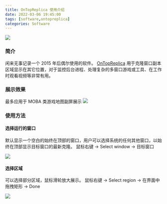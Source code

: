```yaml
---
title: OnTopReplica 使用介绍
date: 2022-03-06 19:45:00
tags: [software,ontopreplica]
categories: Software
---
```

<img src="https://sadness96.github.io/images/blog/software-OnTopReplica/WindowsTaskManager.png"/>

<!-- more -->
### 简介
闲来无事记录一个 2015 年后偶尔使用的软件。
[OnTopReplica](https://github.com/LorenzCK/OnTopReplica) 用于克隆窗口副本区域显示在其它位置，对于监控后台进程、处理复杂的多窗口游戏或工具、在工作时观看视频等非常有用。

### 展示效果
最多应用于 MOBA 类游戏地图副屏展示
<img src="https://sadness96.github.io/images/blog/software-OnTopReplica/lol.jpg"/>

### 使用方法
#### 选择运行的窗口
默认显示一个空白的始终在顶部的窗口，用户可以选择系统的任何其他窗口，以始终在顶部显示目标窗口的最新克隆。
鼠标右键 -> Select window -> 目标窗口

<img src="https://sadness96.github.io/images/blog/software-OnTopReplica/SelectWindow.jpg"/>

#### 选择区域
可以选择部分区域，鼠标滑轮放大展示。
鼠标右键 -> Select region -> 在界面中拖拽矩形 -> Done

<img src="https://sadness96.github.io/images/blog/software-OnTopReplica/SelectRegion.jpg"/>
